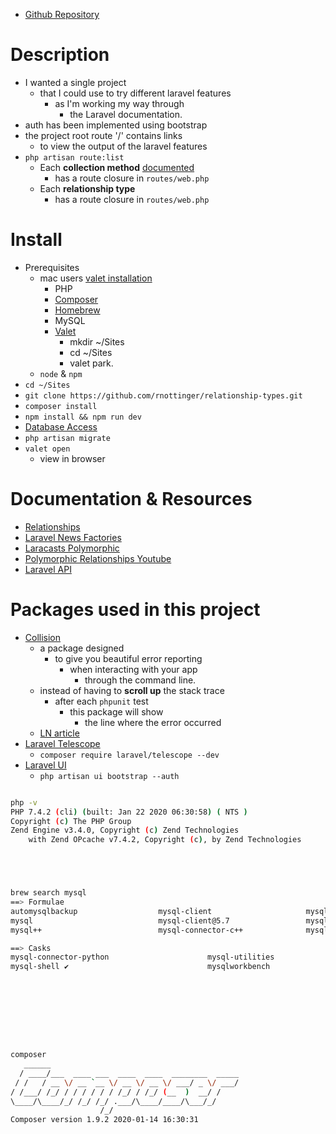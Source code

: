 - [Github Repository](https://github.com/rnottinger/relationship-types)

# Description

- I wanted a single project 
	+ that I could use to try different laravel features 
		* as I'm working my way through 
			- the Laravel documentation.
- auth has been implemented using bootstrap
- the project root route '/' contains links 
	+ to view the output of the laravel features
- `php artisan route:list`
	+ Each **collection method** [documented](https://laravel.com/docs/master/collections) 
		* has a route closure in `routes/web.php`
	+ Each **relationship type** 
		* has a route closure in `routes/web.php`

# Install

- Prerequisites 
	+ mac users [valet installation](https://laravel.com/docs/6.x/valet#installation)
		- PHP
		- [Composer](https://getcomposer.org/)
		- [Homebrew](https://brew.sh/)
		- MySQL
		- [Valet](https://laravel.com/docs/6.x/valet)
			+ mkdir ~/Sites
			+ cd ~/Sites
			+ valet park.
	+ `node` & `npm`
- `cd ~/Sites`
- `git clone https://github.com/rnottinger/relationship-types.git`
- `composer install`
- `npm install && npm run dev`
- [Database Access](https://laracasts.com/series/laravel-6-from-scratch)
- `php artisan migrate`
- `valet open`
	+ view in browser

# Documentation & Resources

- [Relationships](https://laravel.com/docs/master/eloquent-relationships)
- [Laravel News Factories](https://laravel-news.com/learn-to-use-model-factories-in-laravel-5-1)
- [Laracasts Polymorphic](https://laracasts.com/lessons/polymorphic-huh)
- [Polymorphic Relationships Youtube](https://www.youtube.com/watch?v=C7T1689IvPQ)
- [Laravel API](https://laravel.com/api/master/index.html)

# Packages used in this project

- [Collision](https://github.com/nunomaduro/collision#phpunit-adapter)
	+ a package designed 
		* to give you beautiful error reporting 
			- when interacting with your app 
				+ through the command line.
	+ instead of having to **scroll up** the stack trace 
		* after each `phpunit` test
			- this package will show 
				+ the line where the error occurred
	+ [LN article](https://laravel-news.com/using-the-collision-phpunit-listener-with-laravel)
- [Laravel Telescope](https://laravel.com/docs/6.x/telescope)
	+ `composer require laravel/telescope --dev`
- [Laravel UI](https://laravel.com/docs/6.x/frontend)
	+ `php artisan ui bootstrap --auth`

```bash

php -v
PHP 7.4.2 (cli) (built: Jan 22 2020 06:30:58) ( NTS )
Copyright (c) The PHP Group
Zend Engine v3.4.0, Copyright (c) Zend Technologies
    with Zend OPcache v7.4.2, Copyright (c), by Zend Technologies





brew search mysql
==> Formulae
automysqlbackup                  mysql-client                     mysql-connector-c++@1.1          mysql@5.6
mysql                            mysql-client@5.7                 mysql-sandbox                    mysql@5.7 ✔
mysql++                          mysql-connector-c++              mysql-search-replace             mysqltuner

==> Casks
mysql-connector-python                      mysql-utilities                             navicat-for-mysql
mysql-shell ✔                               mysqlworkbench                              sqlpro-for-mysql    









composer
   ______
  / ____/___  ____ ___  ____  ____  ________  _____
 / /   / __ \/ __ `__ \/ __ \/ __ \/ ___/ _ \/ ___/
/ /___/ /_/ / / / / / / /_/ / /_/ (__  )  __/ /
\____/\____/_/ /_/ /_/ .___/\____/____/\___/_/
                    /_/
Composer version 1.9.2 2020-01-14 16:30:31






```


